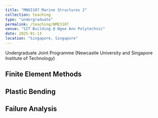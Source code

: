 ```yaml
---
title: "MNO3107 Marine Structures 2"
collection: teaching
type: "undergraduate"
permalink: /teaching/NME3107
venue: "SIT Building @ Ngee Ann Polytechnic"
date: 2025-01-13
location: "Singapore, Singapore"
---
```


Undergraduate Joint Programme (Newcastle University and Singapore Institute of Technology)

## Finite Element Methods

## Plastic Bending

## Failure Analysis

